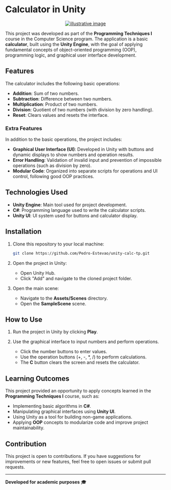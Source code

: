 # Calculator in Unity

<p style="text-align: center;">
    <a href="https://www.baraodemaua.br">
        <img src="https://res.cloudinary.com/dge3g9rcw/image/upload/v1747334381/github/iftsarhxiloy46wr4ny9.webp" alt="illustrative image" />
    </a>
</p>

This project was developed as part of the **Programming Techniques I** course in the Computer Science program. The application is a basic **calculator**, built using the **Unity Engine**, with the goal of applying fundamental concepts of object-oriented programming (OOP), programming logic, and graphical user interface development.

## Features

The calculator includes the following basic operations:

- **Addition**: Sum of two numbers.
- **Subtraction**: Difference between two numbers.
- **Multiplication**: Product of two numbers.
- **Division**: Quotient of two numbers (with division by zero handling).
- **Reset**: Clears values and resets the interface.

### Extra Features

In addition to the basic operations, the project includes:

- **Graphical User Interface (UI)**: Developed in Unity with buttons and dynamic displays to show numbers and operation results.
- **Error Handling**: Validation of invalid input and prevention of impossible operations (such as division by zero).
- **Modular Code**: Organized into separate scripts for operations and UI control, following good OOP practices.

## Technologies Used

- **Unity Engine**: Main tool used for project development.
- **C#**: Programming language used to write the calculator scripts.
- **Unity UI**: UI system used for buttons and calculator display.

## Installation

1. Clone this repository to your local machine:
   
   ```bash
   git clone https://github.com/Pedro-Estevao/unity-calc-tp.git

2. Open the project in Unity:
   - Open Unity Hub.
   - Click "Add" and navigate to the cloned project folder.

3. Open the main scene:
   - Navigate to the **Assets/Scenes** directory.
   - Open the **SampleScene** scene.

## How to Use

1. Run the project in Unity by clicking **Play**.
   
2. Use the graphical interface to input numbers and perform operations.
   - Click the number buttons to enter values.
   - Use the operation buttons (+, -, *, /) to perform calculations.
   - The **C** button clears the screen and resets the calculator.

## Learning Outcomes

This project provided an opportunity to apply concepts learned in the **Programming Techniques I** course, such as:
- Implementing basic algorithms in **C#**.
- Manipulating graphical interfaces using **Unity UI**.
- Using Unity as a tool for building non-game applications.
- Applying **OOP** concepts to modularize code and improve project maintainability.

## Contribution

This project is open to contributions. If you have suggestions for improvements or new features, feel free to open issues or submit pull requests.

---

**Developed for academic purposes** 🎓
